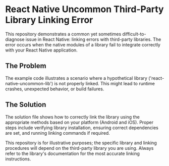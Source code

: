 # React Native Uncommon Third-Party Library Linking Error

This repository demonstrates a common yet sometimes difficult-to-diagnose issue in React Native: linking errors with third-party libraries. The error occurs when the native modules of a library fail to integrate correctly with your React Native application.

## The Problem

The example code illustrates a scenario where a hypothetical library ('react-native-uncommon-lib') is not properly linked. This might lead to runtime crashes, unexpected behavior, or build failures.

## The Solution

The solution file shows how to correctly link the library using the appropriate methods based on your platform (Android and iOS).  Proper steps include verifying library installation, ensuring correct dependencies are set, and running linking commands if required.

This repository is for illustrative purposes; the specific library and linking procedures will depend on the third-party library you are using.  Always refer to the library's documentation for the most accurate linking instructions. 